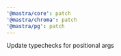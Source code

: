 ```yaml
---
'@mastra/core': patch
'@mastra/chroma': patch
'@mastra/pg': patch
---
```


Update typechecks for positional args
